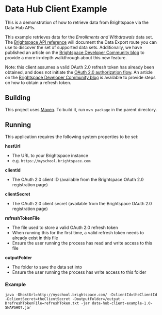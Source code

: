 # Data Hub Client Example

This is a demonstration of how to retrieve data from Brightspace via the Data Hub APIs.

This example retrieves data for the *Enrollments and Withdrawals* data set. The [Brightspace API reference](http://docs.valence.desire2learn.com/reference.html) will document the Data Export route you can use to discover the set of supported data sets. Additionally, we have published an article on the [Brightspace Developer Community blog](https://community.brightspace.com/s/article/ka1610000000p9gAAA/Getting-Started-with-Data-Hub) to provide a more in-depth walkthrough about this new feature.

Note: this client assumes a valid OAuth 2.0 refresh token has already been obtained, and does not initiate the [OAuth 2.0 authorization flow](https://tools.ietf.org/html/rfc6749#section-4). An article on the [Brightspace Developer Community blog](https://community.brightspace.com/s/article/ka1610000000pYqAAI/How-to-obtain-an-OAuth-2-0-Refresh-Token) is available to provide steps on how to obtain a refresh token.

## Building

This project uses [Maven](https://maven.apache.org/). To build it, run `mvn package` in the parent directory.

## Running

This application requires the following system properties to be set:

**hostUrl**

* The URL to your Brightspace instance
* e.g. `https://myschool.brightspace.com`

**clientId**

* The OAuth 2.0 client ID (available from the Brightspace OAuth 2.0 registration page)

**clientSecret**

* The OAuth 2.0 client secret (available from the Brightspace OAuth 2.0 registration page)

**refreshTokenFile**

* The file used to store a valid OAuth 2.0 refresh token
* When running this for the first time, a valid refresh token needs to already exist in this file
* Ensure the user running the process has read and write access to this file

**outputFolder**

* The folder to save the data set into
* Ensure the user running the process has write access to this folder

### Example

	java -DhostUrl=http://myschool.brightspace.com/ -DclientId=theClientId -DclientSecret=theClientSecret -DoutputFolder=/output -DrefreshTokenFile=refreshToken.txt -jar data-hub-client-example-1.0-SNAPSHOT.jar

